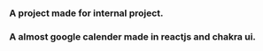 ### A project made for internal project. 
### A almost google calender made in reactjs and chakra ui.
